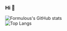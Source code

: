 ### Hi 👋

![Formulous's GitHub stats](https://github-readme-stats.vercel.app/api?username=formulous&show_icons=true&theme=dark)
<br/>
![Top Langs](https://github-readme-stats.vercel.app/api/top-langs/?username=formulous&layout=compact&theme=dark)
<!---
formulous/formulous is a ✨ special ✨ repository because its `README.md` (this file) appears on your GitHub profile.
You can click the Preview link to take a look at your changes.
--->
